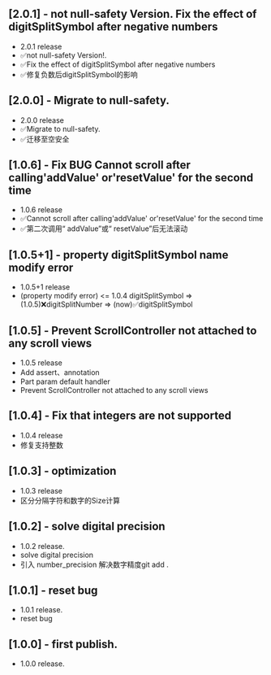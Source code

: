 ## [2.0.1] - not null-safety Version. Fix the effect of digitSplitSymbol after negative numbers
* 2.0.1 release
* ✅not null-safety Version!.
* ✅Fix the effect of digitSplitSymbol after negative numbers
* ✅修复负数后digitSplitSymbol的影响

## [2.0.0] - Migrate to null-safety.
* 2.0.0 release
* ✅Migrate to null-safety.
* ✅迁移至空安全

## [1.0.6] - Fix BUG Cannot scroll after calling'addValue' or'resetValue' for the second time
* 1.0.6 release
* ✅Cannot scroll after calling'addValue' or'resetValue' for the second time
* ✅第二次调用“ addValue”或“ resetValue”后无法滚动

## [1.0.5+1] - property digitSplitSymbol name modify error
* 1.0.5+1 release
* (property modify error) <= 1.0.4 digitSplitSymbol => (1.0.5)❌digitSplitNumber => (now)✅digitSplitSymbol 

## [1.0.5] - Prevent ScrollController not attached to any scroll views
* 1.0.5 release
* Add assert、annotation
* Part param default handler
* Prevent ScrollController not attached to any scroll views

## [1.0.4] - Fix that integers are not supported
* 1.0.4 release
* 修复支持整数

## [1.0.3] - optimization
* 1.0.3 release
* 区分分隔字符和数字的Size计算

## [1.0.2] - solve digital precision
* 1.0.2 release. 
* solve digital precision
* 引入 number_precision 解决数字精度git add .

## [1.0.1] - reset bug
* 1.0.1 release. 
* reset bug

## [1.0.0] - first publish.
* 1.0.0 release.